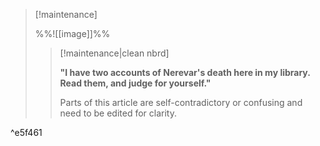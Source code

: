 > [!maintenance] 
> 
> %%![[image]]%%
> 
> > [!maintenance|clean nbrd]
> > 
> > **"I have two accounts of Nerevar's death here in my library. Read them, and judge for yourself."**
> > 
> > Parts of this article are self-contradictory or confusing and need to be edited for clarity.

^e5f461
